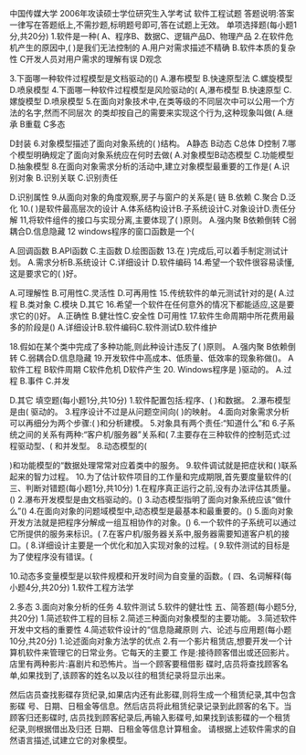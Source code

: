 中国传媒大学
2006年攻读硕士学位研究生入学考试
软件工程试题
答题说明:答案一律写在答题纸上,不需抄题,标明题号即可,答在试题上无效。
单项选择题(每小题1分,共20分)
1.软件是一种(
A、程序B、数据C、逻辑产品D、物理产品
2.在软件危机产生的原因中,(
)是我们无法控制的
A.用户对需求描述不精确
B.软件本质的复杂性
C开发人员对用户需求的理解有误
D观念
 
3.下面哪一种软件过程模型是文档驱动的()
A.瀑布模型
B.快速原型法
C.螺旋模型
D.喷泉模型
4.下面哪一种软件过程模型是风险驱动的(
A,瀑布模型
B.快速原型
C.嫘旋模型
D.喷泉模型
5.在面向对象技术中,在类等级的不同层次中可以公用一个方法的名字,然而不同层次
的类却按自己的需要来实现这个行为,这种现象叫做(
A.继承
B重载
C多态
 
D封装
6.对象模型描述了面向对象系统的(
)结构。
A静态
B动态
C总体
D控制
7.哪个模型明确规定了面向对象系统应在何时去做(
A.对象模型B动态模型
C.功能模型
D.抽象模型
8.在面向对象需求分析的活动中,建立对象模型最重要的工作是(
A.识别对象
B.识别关联
C.识别责任
 
D.识别属性
9.从面向对象的角度观察,房子与窗户的关系是(
链
B.依赖
C.聚合
D.泛化
10.(
)是软件最高层次的设计
A.体系结构设计B.子系统设计C.对象设计D.责任分解
11,将软件组件的接口与实现分离,主要体现了(
)原则。
A.强内聚
B依赖倒转
C弱耦合D.信息隐藏
12 windows程序的窗口函数是一个(
 
A.回调函数
B.API函数
C.主函数
D.绘图函数
13.在
)完成后,可以着手制定测试计划。
A.需求分析B.系统设计
C.详细设计
D.软件编码
14.希望一个软件很容易读懂,这是要求它的(
)好。
 
A.可理解性
B.可用性C.灵活性
D.可再用性
15.传统软件的单元测试针对的是(
A.过程
B.类对象
C.模块
D.其它
16.希望一个软件在任何意外的情况下都能适应,这是要求它的()好。
A.正确性
B.健壮性C.安全性
D可用性
17.软件生命周期中所花费用最多的阶段是()
A.详细设计B.软件编码C.软件测试D.软件维护
 
18.假如在某个类中完成了多种功能,则此种设计违反了(
)原则。
A.强内聚
B依赖倒转
C.弱耦合D.信息隐藏
19.开发软件中高成本、低质量、低效率的现象称做()。
A软件工程
B软件周期
C软件危机
D软件产生
20. Windows程序是
)驱动的。
A.过程
B.事件
C.并发
 
D.其它
填空题(每小题1分,共10分)
1.软件配置包括:程序、(
)和数据。
2.瀑布模型是由(
驱动的。
3.程序设计不过是从问题空间向(
)的映射。
4.面向对象需求分析可以再细分为两个步骤:(
)和分析建模。
5.对象具有两个责任:“知道什么”和
6.子系统之间的关系有两种:“客户机/服务器”关系和(
7.主要存在三种软件的控制范式:过程驱动型、(
和并发型。
8.动态模型的(
 
)和功能模型的“数据处理常常对应着类中的服务。
9.软件调试就是把症状和(
)联系起来的智力过程。
10.为了估计软件项目的工作量和完成期限,首先要度量软件的(
三、判断对错题(每小题1分,共10分)
1.在程序真正运行之前,没有办法评估其质量。()
2.瀑布开发模型是由文档驱动的。()
3.动态模型指明了面向对象系统应该“做什么”()
4.在面向对象的问题域模型中,动态模型是最基本和最重要的。()
5.面向对象开发方法就是把程序分解成一组互相协作的对象。()
6.一个软件的子系统可以通过它所提供的服务来标识。(
7.在客户机/服务器关系中,服务器需要知道客户机的接口。(
8.详细设计主要是一个优化和加入实现对象的过程。(
9.软件测试的目标是为了使程序没有错误。(
 
10.动态多变量模型是以软件规模和开发时间为自变量的函数。(
四、名词解释(每小题4分,共20分)
1.软件工程方法学
 
2.多态
3.面向对象分析的任务
4.软件测试
5.软件的健壮性
五、简答题(每小题5分,共20分)
1.简述软件工程的目标
2.简述三种面向对象模型的主要功能。
3.简述软件开发中文档的重要性
4.简述软件设计的“信息隐藏原则
六、论述与应用题(每小题10分,共20分)
1.论述面向对象方法学的优点
2.有一个影片租赁店,想要开发一个计算机软件来管理它的日常业务。它每天的主要工
作是:接待顾客借出或还回影片。店里有两种影片:喜剧片和恐怖片。当一个顾客要租借影
碟时,店员将查找顾客名单,如果找到了,该顾客的姓名以及以往的租赁纪录将显示出来。
 
然后店员查找影碟存货纪录,如果店内还有此影碟,则将生成一个租赁纪录,其中包含影碟
号、日期、日租金等信息。然后店员将此租赁纪录记录到此顾客的名下。当顾客归还影碟时,
店员找到顾客纪录后,再输入影碟号,如果找到该影碟的一个租赁纪录,则根据借出及归还
日期、日租金等信息计算租金。
请根据上述软件需求的自然语言描述,试建立它的对象模型。

